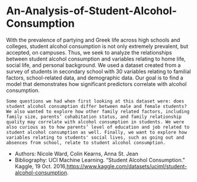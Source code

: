 # An-Analysis-of-Student-Alcohol-Consumption
With the prevalence of partying and Greek life across high schools and colleges, student alcohol consumption is not only extremely prevalent, but accepted, on campuses. Thus, we seek to analyze the relationships between student alcohol consumption and variables relating to home life, social life, and personal background. We used a dataset created from a survey of students in secondary school with 30 variables relating to familial factors, school-related data, and demographic data. Our goal is to find a model that demonstrates how significant predictors correlate with alcohol consumption. 
	
	Some questions we had when first looking at this dataset were: does student alcohol consumption differ between male and female students? We also wanted to explore how other family related factors, including family size, parents’ cohabitation status, and family relationship quality may correlate with alcohol consumption in students. We were also curious as to how parents’ level of education and job related to student alcohol consumption as well. Finally, we want to explore how variables relating to students' social lives, such as going out and absences from school, relate to student alcohol consumption. 

- Authors: Nicole Ward, Colin Kearns, Anna St. Jean
- Bibliography: UCI Machine Learning. “Student Alcohol Consumption.” Kaggle, 19 Oct. 2016,https://www.kaggle.com/datasets/uciml/student-alcohol-consumption.
